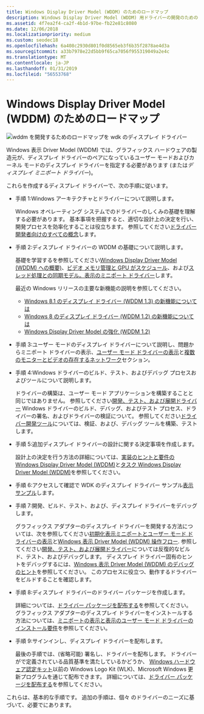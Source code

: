 ```yaml
---
title: Windows Display Driver Model (WDDM) のためのロードマップ
description: Windows Display Driver Model (WDDM) 用ドライバーの開発のためのロードマップ
ms.assetid: 4f7ea2f4-ca2f-4b1d-97be-fb22e81c8080
ms.date: 12/06/2018
ms.localizationpriority: medium
ms.custom: seodec18
ms.openlocfilehash: 6a408c2930d801f0d8565eb3f6b35f2878ae4d3a
ms.sourcegitcommit: a33b7978e22d5bb9f65ca7056f955319049a2e4c
ms.translationtype: MT
ms.contentlocale: ja-JP
ms.lasthandoff: 01/31/2019
ms.locfileid: "56553768"
---
```

# <a name="roadmap-for-the-windows-display-driver-model-wddm"></a>Windows Display Driver Model (WDDM) のためのロードマップ


![wddm を開発するためのロードマップを wdk のディスプレイ ドライバー](images/wdkroadmap-th.png)

Windows 表示 Driver Model (WDDM) では、グラフィックス ハードウェアの製造元が、ディスプレイ ドライバーのペアになっているユーザー モードおよびカーネル モードのディスプレイ ドライバーを指定する必要があります (または*ディスプレイ ミニポート ドライバー*)。

これらを作成するディスプレイ ドライバーで、次の手順に従います。

-   手順 1:Windows アーキテクチャとドライバーについて説明します。

    Windows オペレーティング システムでのドライバーのしくみの基礎を理解する必要があります。 基本事項を把握すると、適切な設計上の決定を行い、開発プロセスを効率化することは役立ちます。 参照してください[ドライバー開発者向けのすべての概念](https://msdn.microsoft.com/library/windows/hardware/ff554731)します。

-   手順 2:ディスプレイ ドライバーの WDDM の基礎について説明します。

    基礎を学習するを参照してください[Windows Display Driver Model (WDDM) への概要)](introduction-to-the-windows-vista-and-later-display-driver-model.md)、[ビデオ メモリ管理と GPU がスケジュール](video-memory-management-and-gpu-scheduling.md)、および[スレッド処理との同期モデル。表示のミニポート ドライバー](threading-and-synchronization-model-of-display-miniport-driver.md)します。

    最近の Windows リリースの主要な新機能の説明を参照してください。

    -   [Windows 8.1 のディスプレイ ドライバー (WDDM 1.3) の新機能については](what-s-new-for-windows-8-1-display-drivers--wddm-1-3-.md)
    -   [Windows 8 のディスプレイ ドライバー (WDDM 1.2) の新機能については](what-s-new-for-windows-8-display-drivers.md)
    -   [Windows Display Driver Model の強化 (WDDM 1.2)](https://go.microsoft.com/fwlink/p/?LinkId=226814)
-   手順 3:ユーザー モードのディスプレイ ドライバーについて説明し、問題からミニポート ドライバーの表示、[ユーザー モード ドライバーの表示](user-mode-display-drivers.md)と[複数のモニターとビデオの存在するネットワーク](multiple-monitors-and-video-present-networks.md)セクション。

-   手順 4:Windows ドライバーのビルド、テスト、およびデバッグ プロセスおよびツールについて説明します。

    ドライバーの構築は、ユーザー モード アプリケーションを構築することと同じではありません。 参照してください[開発、テスト、および展開ドライバー](https://msdn.microsoft.com/windows-drivers/develop/visual_studio_driver_development_environment) Windows ドライバーのビルド、デバッグ、およびテスト プロセス、ドライバーの署名、およびドライバーの検証について。 参照してください[ドライバー開発ツール](https://msdn.microsoft.com/library/windows/hardware/ff545440)については、検証、および、デバッグ ツールを構築、テストします。

-   手順 5:追加ディスプレイ ドライバーの設計に関する決定事項を作成します。

    設計上の決定を行う方法の詳細については、[実装のヒントと要件の Windows Display Driver Model (WDDM)](implementation-tips-and-requirements-for-the-windows-vista-display-dri.md)と[タスク Windows Display Driver Model (WDDM)](tasks-in-the-windows-vista-display-driver-model.md)を参照してください。

-   手順 6:アクセスして確認で WDK のディスプレイ ドライバー サンプル[表示サンプル](display-samples.md)します。

-   手順 7:開発、ビルド、テスト、および、ディスプレイ ドライバーをデバッグします。

    グラフィックス アダプターのディスプレイ ドライバーを開発する方法については、次を参照してください[初期化表示ミニポートとユーザー モード ドライバーの表示](initializing-display-miniport-and-user-mode-display-drivers.md)と[Windows 表示 Driver Model (WDDM) 操作フロー](windows-vista-and-later-display-driver-model-operation-flow.md). 参照してください[開発、テスト、および展開ドライバー](https://msdn.microsoft.com/windows-drivers/develop/visual_studio_driver_development_environment)については反復的なビルド、テスト、およびデバッグします。 ディスプレイ ドライバー固有のヒントをデバッグするには、[Windows 表示 Driver Model (WDDM) のデバッグのヒント](debugging-tips-for-the-windows-vista-display-driver-model.md)を参照してください。 このプロセスに役立つ、動作するドライバーをビルドすることを確認します。

-   手順 8:ディスプレイ ドライバーのドライバー パッケージを作成します。

    詳細については、[ドライバー パッケージを配布する](https://msdn.microsoft.com/windows-drivers/develop/distributing_a_driver_package_win8)を参照してください。 グラフィックス アダプターのディスプレイ ドライバーをインストールする方法については、[ミニポートの表示と表示のユーザー モード ドライバーのインストール要件](installing-display-miniport-and-user-mode-display-drivers.md)を参照してください。

-   手順 9:サインインし、ディスプレイ ドライバーを配布します。

    最後の手順では、(省略可能) 署名し、ドライバーを配布します。 ドライバーがで定義されている品質基準を満たしているかどうか、 [Windows ハードウェア認定キット](https://go.microsoft.com/fwlink/p/?linkid=248337)以前の Windows Logo Kit (WLK)、Microsoft Windows 更新プログラムを通じて配布できます。 詳細については、[ドライバー パッケージを配布する](https://msdn.microsoft.com/windows-drivers/develop/distributing_a_driver_package_win8)を参照してください。

これらは、基本的な手順です。 追加の手順は、個々 のドライバーのニーズに基づいて、必要でにあります。

 

 





